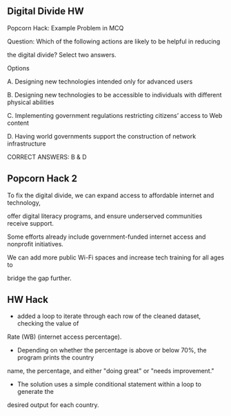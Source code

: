 ## Digital Divide HW

Popcorn Hack: Example Problem in MCQ

Question: Which of the following actions are likely to be helpful in reducing 

the digital divide? Select two answers.

Options

A. Designing new technologies intended only for advanced users

B. Designing new technologies to be accessible to individuals with different physical abilities

C. Implementing government regulations restricting citizens’ access to Web content

D. Having world governments support the construction of network infrastructure



CORRECT ANSWERS: B & D




## Popcorn Hack 2

To fix the digital divide, we can expand access to affordable internet and technology, 

offer digital literacy programs, and ensure underserved communities receive support. 

Some efforts already include government-funded internet access and nonprofit initiatives. 

We can add more public Wi-Fi spaces and increase tech training for all ages to 

bridge the gap further.



## HW Hack




- added a loop to iterate through each row of the cleaned dataset, checking the value of 

Rate (WB) (internet access percentage).


- Depending on whether the percentage is above or below 70%, the program prints the country 

name, the percentage, and either "doing great" or "needs improvement."


- The solution uses a simple conditional statement within a loop to generate the 

desired output for each country.